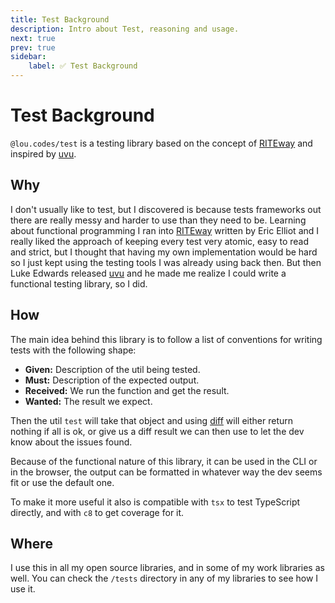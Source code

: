 ```yaml
---
title: Test Background
description: Intro about Test, reasoning and usage.
next: true
prev: true
sidebar:
    label: ✅ Test Background
---
```


# Test Background

`@lou.codes/test` is a testing library based on the concept of
[RITEway][riteway] and inspired by [uvu][uvu].

## Why

I don't usually like to test, but I discovered is because tests frameworks out
there are really messy and harder to use than they need to be. Learning about
functional programming I ran into [RITEway][riteway] written by Eric Elliot and
I really liked the approach of keeping every test very atomic, easy to read and
strict, but I thought that having my own implementation would be hard so I just
kept using the testing tools I was already using back then. But then Luke
Edwards released [uvu][uvu] and he made me realize I could write a functional
testing library, so I did.

## How

The main idea behind this library is to follow a list of conventions for writing
tests with the following shape:

-   **Given:** Description of the util being tested.
-   **Must:** Description of the expected output.
-   **Received:** We run the function and get the result.
-   **Wanted:** The result we expect.

Then the util `test` will take that object and using [diff][diff] will either
return nothing if all is ok, or give us a diff result we can then use to let the
dev know about the issues found.

Because of the functional nature of this library, it can be used in the CLI or
in the browser, the output can be formatted in whatever way the dev seems fit or
use the default one.

To make it more useful it also is compatible with `tsx` to test TypeScript
directly, and with `c8` to get coverage for it.

## Where

I use this in all my open source libraries, and in some of my work libraries as
well. You can check the `/tests` directory in any of my libraries to see how I
use it.

<!-- Reference -->

[riteway]: https://github.com/ericelliott/riteway
[uvu]: https://github.com/lukeed/uvu
[diff]: ../lou_codes_diff/
